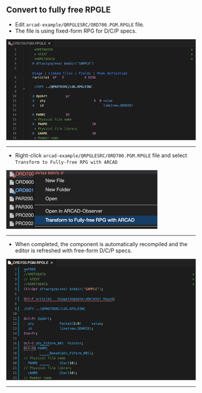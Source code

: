 
<!-- panels:start -->

<!-- div:left-panel -->

## Convert to fully free RPGLE

* Edit `arcad-example/QRPGLESRC/ORD700.PGM.RPGLE` file.
* The file is using fixed-form RPG for D/C/P specs.  

<!-- div:right-panel -->

![](07/transformer_c.png)

<!-- panels:end -->

---

<!-- panels:start -->

<!-- div:left-panel -->

* Right-click `arcad-example/QRPGLESRC/ORD700.PGM.RPGLE` file and select `Transform to Fully-free RPG with ARCAD`

<!-- div:right-panel -->

![](07/transformer_d.png)

<!-- panels:end -->

---
<!-- panels:start -->

<!-- div:left-panel -->

* When completed, the component is automatically recompiled and the editor is refreshed with free-form D/C/P specs.

<!-- div:right-panel -->

![](07/transformer_e.png)

<!-- panels:end -->

---
